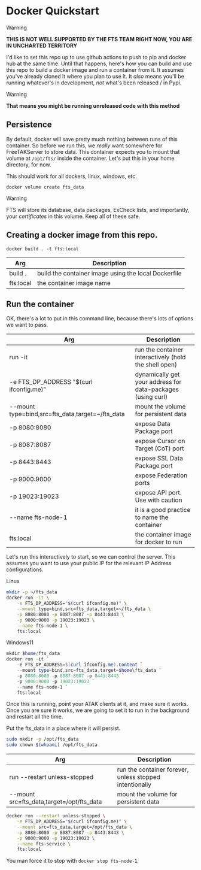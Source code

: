 # Docker Quickstart

> [!WARNING]
> **THIS IS NOT WELL SUPPORTED BY THE FTS TEAM RIGHT NOW, 
> YOU ARE IN UNCHARTED TERRITORY**

I'd like to set this repo up to use github actions to push to pip and docker hub at the same time.
Until that happens, here's how you can build and use this repo to build a docker image and run a container from it.
It assumes you've already cloned it where you plan to use it.
It _also_ means you'll be running whatever's in development,
_not_ what's been released / in Pypi. 

> [!WARNING]
> **That means you might be running unreleased code with this method**

## Persistence
By default, docker will save pretty much nothing between runs of this container.
So before we run this, we _really_ want somewhere for FreeTAKServer to store data.
This container expects you to mount that volume at `/opt/fts/` inside the container.
Let's put this in your home directory, for now. 

This should work for all dockers, linux, windows, etc.
```shell
docker volume create fts_data 
```

> [!WARNING]
> FTS will store its database, data packages, ExCheck lists, and importantly, 
> your _certificates_ in this volume. Keep all of these safe. 

## Creating a docker image from this repo.
```shell
docker build . -t fts:local
```
| Arg       | Description                                          |
|-----------|------------------------------------------------------|
| build .   | build the container image using the local Dockerfile |
| fts:local | the container image name                             |  


## Run the container
OK, there's a lot to put in this command line,
because there's lots of options we want to pass.

| Arg                                              | Description                                                 |
|--------------------------------------------------|-------------------------------------------------------------|
| run -it                                          | run the container interactively (hold the shell open)       |
| -e FTS_DP_ADDRESS "$(curl ifconfig.me)"          | dynamically get your address for data-packages (using curl) |
| --mount type=bind,src=fts_data,target=~/fts_data | mount the volume for persistent data                        |
| -p 8080:8080                                     | expose Data Package port                                    |
| -p 8087:8087                                     | expose Cursor on Target (CoT) port                          |
| -p 8443:8443                                     | expose SSL Data Package port                                |
| -p 9000:9000                                     | expose Federation ports                                     |
| -p 19023:19023                                   | expose API port. Use with caution                           |
| --name fts-node-1                                | it is a good practice to name the container                 |
| fts:local                                        | the container image for docker to run                       |  

Let's run this interactively to start, so we can control the server.
This assumes you want to use your public IP for the relevant IP Address configurations.

Linux
```bash
mkdir -p ~/fts_data
docker run -it \
	-e FTS_DP_ADDRESS="$(curl ifconfig.me)" \
	--mount type=bind,src=fts_data,target=~/fts_data \
	-p 8080:8080 -p 8087:8087 -p 8443:8443 \
	-p 9000:9000 -p 19023:19023 \
	--name fts-node-1 \
	fts:local
```
Windows11
```powershell
mkdir $home/fts_data
docker run -it `
	-e FTS_DP_ADDRESS=$(curl ifconfig.me).Content `
	--mount type=bind,src=fts_data,target=$home\fts_data `
	-p 8080:8080 -p 8087:8087 -p 8443:8443 `
	-p 9000:9000 -p 19023:19023 `
	--name fts-node-1 `
	fts:local
```

Once this is running, point your ATAK clients at it, and make sure it works.
Once you are sure it works,
we are going to set it to run in the background and restart all the time.

Put the fts_data in a place where it will persist.
```bash
sudo mkdir -p /opt/fts_data
sudo chown $(whoami) /opt/fts_data
```

| Arg                                       | Description                                                 |
|-------------------------------------------|-------------------------------------------------------------|
| run --restart unless-stopped              | run the container forever, unless stopped intentionally     |
| --mount src=fts_data,target=/opt/fts_data | mount the volume for persistent data                        |

```bash 
docker run --restart unless-stopped \
	-e FTS_DP_ADDRESS="$(curl ifconfig.me)" \
	--mount src=fts_data,target=/opt/fts_data \
	-p 8080:8080 -p 8087:8087 -p 8443:8443 \
	-p 9000:9000 -p 19023:19023 \
	--name fts-service \
	fts:local
```

You man force it to stop with `docker stop fts-node-1`. 
